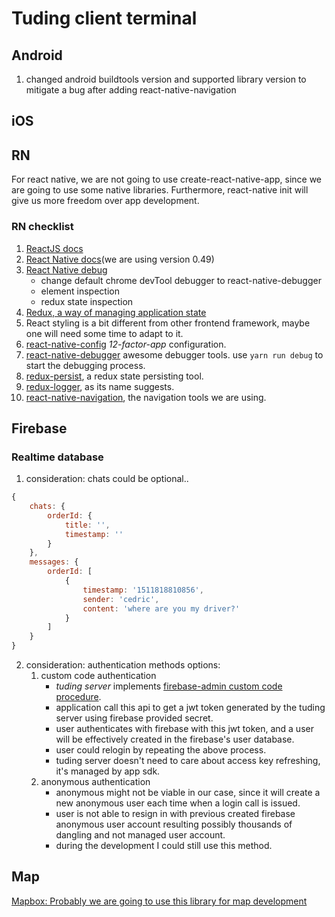 # Tuding client terminal

## Android
1. changed android buildtools version and supported library version to mitigate a bug after adding react-native-navigation

## iOS

## RN
For react native, we are not going to use create-react-native-app, since we are going to use some native libraries. Furthermore, react-native init will give us more freedom over app development.
### RN checklist
1. [ReactJS docs](https://reactjs.org/tutorial/tutorial.html)
2. [React Native docs](https://facebook.github.io/react-native/)(we are using version 0.49)
3. [React Native debug](https://facebook.github.io/react-native/)
    * change default chrome devTool debugger to react-native-debugger
    * element inspection
    * redux state inspection
4. [Redux, a way of managing application state](https://redux.js.org/docs/basics/)
5. React styling is a bit different from other frontend framework, maybe one will need some time to adapt to it.
6. [react-native-config](https://github.com/luggit/react-native-config) *12-factor-app* configuration.
7. [react-native-debugger](https://github.com/jhen0409/react-native-debugger) awesome debugger tools. use ```yarn run debug``` to start the debugging process.
8. [redux-persist](https://github.com/rt2zz/redux-persist), a redux state persisting tool.
9. [redux-logger](https://github.com/evgenyrodionov/redux-logger), as its name suggests.
10. [react-native-navigation](https://wix.github.io/react-native-navigation/#/styling-the-navigator), the navigation tools we are using.

## Firebase
### Realtime database
1. consideration: chats could be optional..
```javascript
{
    chats: {
        orderId: {
            title: '',
            timestamp: ''
        }
    },
    messages: {
        orderId: [
            {   
                timestamp: '1511818810856',
                sender: 'cedric',
                content: 'where are you my driver?'
            }
        ]
    }
}
```
2. consideration: authentication methods options:
    1. custom code authentication
        * *tuding server* implements [firebase-admin custom code procedure](https://firebase.google.com/docs/auth/admin/create-custom-tokens).
        * application call this api to get a jwt token generated by the tuding server using firebase provided secret.
        * user authenticates with firebase with this jwt token, and a user will be effectively created in the firebase's user database.
        * user could relogin by repeating the above process.
        * tuding server doesn't need to care about access key refreshing, it's managed by app sdk.
    2. anonymous authentication
        * anonymous might not be viable in our case, since it will create a new anonymous user each time when a login call is issued. 
        * user is not able to resign in with previous created firebase anonymous user account resulting possibly thousands of dangling and not managed user account.
        * during the development I could still use this method.
## Map
[Mapbox: Probably we are going to use this library for map development](https://github.com/mapbox/react-native-mapbox-gl)